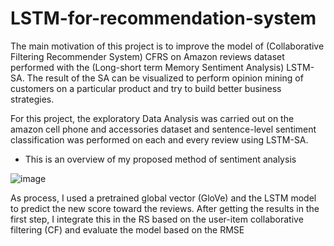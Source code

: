# LSTM-for-recommendation-system
The main motivation of this project is to improve the model of (Collaborative Filtering Recommender System) CFRS on Amazon reviews dataset performed with the (Long-short term Memory Sentiment Analysis) LSTM-SA. 
The result of the SA can be visualized to perform opinion mining of customers on a particular product and try to build better business strategies. 

For this project, the exploratory Data Analysis was carried out on the amazon cell phone and accessories dataset and sentence-level sentiment classification was performed on each and every review using LSTM-SA. 

- This is an overview of my proposed method of sentiment analysis



![image](https://user-images.githubusercontent.com/82525775/157233327-f0419e24-8fbe-491f-8bc7-d5fa759a63fb.png)


As process, I used a pretrained global vector (GloVe) and the LSTM model to predict the new score toward the reviews. After getting the results in the first step, I integrate this in the RS based on the user-item collaborative filtering (CF) and evaluate the model based on the RMSE


